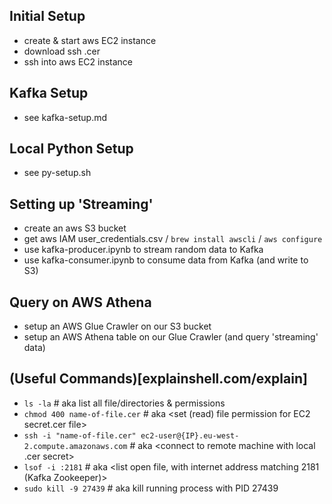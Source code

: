 ## Initial Setup
- create & start aws EC2 instance
- download ssh .cer
- ssh into aws EC2 instance

## Kafka Setup
- see kafka-setup.md

## Local Python Setup
- see py-setup.sh

## Setting up 'Streaming'
- create an aws S3 bucket
- get aws IAM user_credentials.csv / `brew install awscli` / `aws configure`
- use kafka-producer.ipynb to stream random data to Kafka
- use kafka-consumer.ipynb to consume data from Kafka (and write to S3)

## Query on AWS Athena
- setup an AWS Glue Crawler on our S3 bucket
- setup an AWS Athena table on our Glue Crawler (and query 'streaming' data)

## (Useful Commands)[explainshell.com/explain]
- `ls -la` # aka list all file/directories & permissions
- `chmod 400 name-of-file.cer` # aka <set (read) file permission for EC2 secret.cer file>
- `ssh -i "name-of-file.cer" ec2-user@{IP}.eu-west-2.compute.amazonaws.com` # aka <connect to remote machine with local .cer secret>
- `lsof -i :2181` # aka <list open file, with internet address matching 2181 (Kafka Zookeeper)>
- `sudo kill -9 27439` # aka kill running process with PID 27439
